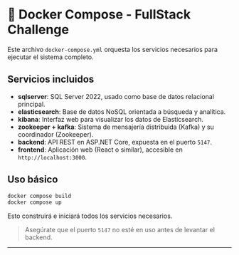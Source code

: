 # 🐳 Docker Compose - FullStack Challenge

Este archivo `docker-compose.yml` orquesta los servicios necesarios para ejecutar el sistema completo.

## Servicios incluidos

- **sqlserver**: SQL Server 2022, usado como base de datos relacional principal.
- **elasticsearch**: Base de datos NoSQL orientada a búsqueda y analítica.
- **kibana**: Interfaz web para visualizar los datos de Elasticsearch.
- **zookeeper + kafka**: Sistema de mensajería distribuida (Kafka) y su coordinador (Zookeeper).
- **backend**: API REST en ASP.NET Core, expuesta en el puerto `5147`.
- **frontend**: Aplicación web (React o similar), accesible en `http://localhost:3000`.

## Uso básico

```bash
docker compose build
docker compose up
```

Esto construirá e iniciará todos los servicios necesarios.

> Asegúrate que el puerto `5147` no esté en uso antes de levantar el backend.

---
